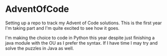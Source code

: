 # AdventOfCode

Setting up a repo to track my Advent of Code solutions. This is the first year I'm taking part and I'm quite excited to see how it goes.

I'm making the choice to code in Python this year despite just finishing a java module with the OU as I prefer the syntax. If I have time I may 
try and solve the puzzles in Java as well.
